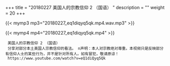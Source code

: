 +++
title = "20180227  美国人的宗教信仰 2 （国语） "
description = ""
weight = 20
+++

{{< mymp3 mp3="20180227_eq1diqyq5qk.mp4.wav.mp3" >}}

{{< mymp4 mp4="20180227_eq1diqyq5qk.mp4" >}}

     美国人的宗教信仰 2 （国语） 
     分享对部分本土美国人宗教信仰的看法。 n声明：本人对宗教绝对尊重。本视频只是反映部分有信仰人士的某些行为，并不是针对所有人。如有冒犯，敬请原谅！ 
     https://www.youtube.com/watch?v=eQ1diQyq5Qk 
